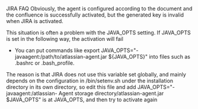 JIRA FAQ
Obviously, the agent is configured according to the document and the confluence is successfully activated, but the generated key is invalid when JIRA is activated.

This situation is often a problem with the JAVA_OPTS setting. If JAVA_OPTS is set in the following way, the activation will fail
* You can put commands like export JAVA_OPTS="-javaagent:/path/to/atlassian-agent.jar ${JAVA_OPTS}" into files such as .bashrc or .bash_profile.

The reason is that JIRA does not use this variable set globally, and mainly depends on the configuration in /bin/setenv.sh under the installation directory in its own directory, so edit this file and add JAVA_OPTS="-javaagent:/atlassian- Agent storage directory/atlassian-agent.jar $JAVA_OPTS" is at JAVA_OPTS, and then try to activate again